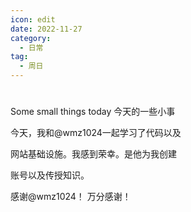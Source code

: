 ```yaml
---
icon: edit
date: 2022-11-27
category:
  - 日常
tag:
  - 周日
---
```


# 

Some small things today     今天的一些小事 

今天，我和@wmz1024一起学习了代码以及 

网站基础设施。我感到荣幸。是他为我创建 

账号以及传授知识。 

感谢@wmz1024！      万分感谢！ 